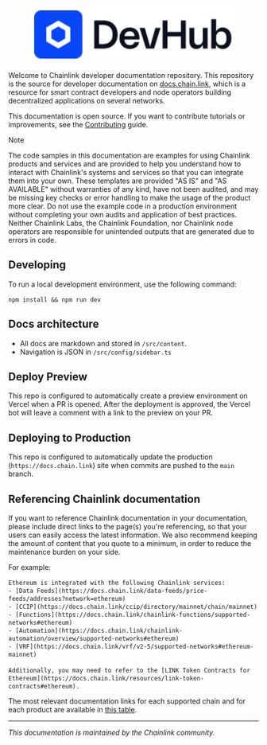 <p align="center"><img src="https://raw.githubusercontent.com/smartcontractkit/documentation/main/public/chainlink-docs.svg" style="background: white; padding: 8px;" alt="Chainlink Docs logo" width="400"></p>

Welcome to Chainlink developer documentation repository. This repository is the source for developer documentation on [docs.chain.link](https://docs.chain.link/), which is a resource for smart contract developers and node operators building decentralized applications on several networks.

This documentation is open source. If you want to contribute tutorials or improvements, see the [Contributing](https://github.com/smartcontractkit/documentation/blob/main/CONTRIBUTING.md) guide.

> [!NOTE]
> The code samples in this documentation are examples for using Chainlink products and services and are provided to help you understand how to
> interact with Chainlink's systems and services so that you can integrate them into your own. These templates are provided
> "AS IS" and "AS AVAILABLE" without warranties of any kind, have not been audited, and may be missing key checks or
> error handling to make the usage of the product more clear. Do not use the example code in a production
> environment without completing your own audits and application of best practices. Neither Chainlink Labs, the
> Chainlink Foundation, nor Chainlink node operators are responsible for unintended outputs that are generated due to
> errors in code.

## Developing

To run a local development environment, use the following command:

```
npm install && npm run dev
```

## Docs architecture

- All docs are markdown and stored in `/src/content`.
- Navigation is JSON in `/src/config/sidebar.ts`

## Deploy Preview

This repo is configured to automatically create a preview environment on Vercel when a PR is opened. After the deployment is approved, the Vercel bot will leave a comment with a link to the preview on your PR.

## Deploying to Production

This repo is configured to automatically update the production (`https://docs.chain.link`) site when commits are pushed to the `main` branch.

## Referencing Chainlink documentation

If you want to reference Chainlink documentation in your documentation, please include direct links to the page(s) you're referencing, so that your users can easily access the latest information. We also recommend keeping the amount of content that you quote to a minimum, in order to reduce the maintenance burden on your side.

For example:

```
Ethereum is integrated with the following Chainlink services:
- [Data Feeds](https://docs.chain.link/data-feeds/price-feeds/addresses?network=ethereum)
- [CCIP](https://docs.chain.link/ccip/directory/mainnet/chain/mainnet)
- [Functions](https://docs.chain.link/chainlink-functions/supported-networks#ethereum)
- [Automation](https://docs.chain.link/chainlink-automation/overview/supported-networks#ethereum)
- [VRF](https://docs.chain.link/vrf/v2-5/supported-networks#ethereum-mainnet)

Additionally, you may need to refer to the [LINK Token Contracts for Ethereum](https://docs.chain.link/resources/link-token-contracts#ethereum).
```

The most relevant documentation links for each supported chain and for each product are available in [this table](https://docs.chain.link/builders-quick-links).

---
*This documentation is maintained by the Chainlink community.*
